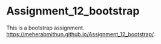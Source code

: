 # Assignment_12_bootstrap
This is a bootstrap assignment.
https://meherabmithun.github.io/Assignment_12_bootstrap/.
